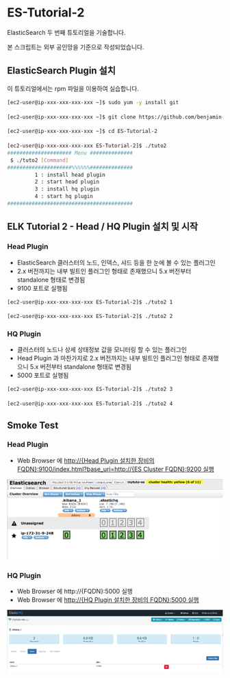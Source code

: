 # ES-Tutorial-2

ElasticSearch 두 번째 튜토리얼을 기술합니다.

본 스크립트는 외부 공인망을 기준으로 작성되었습니다.

## ElasticSearch Plugin 설치

이 튜토리얼에서는 rpm 파일을 이용하여 실습합니다.

```bash
[ec2-user@ip-xxx-xxx-xxx-xxx ~]$ sudo yum -y install git

[ec2-user@ip-xxx-xxx-xxx-xxx ~]$ git clone https://github.com/benjamin-btn/ES-Tutorial-2.git

[ec2-user@ip-xxx-xxx-xxx-xxx ~]$ cd ES-Tutorial-2

[ec2-user@ip-xxx-xxx-xxx-xxx ES-Tutorial-2]$ ./tuto2
##################### Menu ##############
 $ ./tuto2 [Command]
#####################%%%%%%##############
         1 : install head plugin
         2 : start head plugin
         3 : install hq plugin
         4 : start hq plugin
#########################################

```

## ELK Tutorial 2 - Head / HQ Plugin 설치 및 시작

### Head Plugin
* ElasticSearch 클러스터의 노드, 인덱스, 샤드 등을 한 눈에 볼 수 있는 플러그인
* 2.x 버전까지는 내부 빌트인 플러그인 형태로 존재했으니 5.x 버전부터 standalone 형태로 변경됨
* 9100 포트로 실행됨

```bash
[ec2-user@ip-xxx-xxx-xxx-xxx ES-Tutorial-2]$ ./tuto2 1

[ec2-user@ip-xxx-xxx-xxx-xxx ES-Tutorial-2]$ ./tuto2 2

```


### HQ Plugin
* 클러스터의 노드나 상세 상태정보 값을 모니터링 할 수 있는 플러그인
* Head Plugin 과 마찬가지로 2.x 버전까지는 내부 빌트인 플러그인 형태로 존재했으니 5.x 버전부터 standalone 형태로 변경됨
* 5000 포트로 실행됨

```bash
[ec2-user@ip-xxx-xxx-xxx-xxx ES-Tutorial-2]$ ./tuto2 3

[ec2-user@ip-xxx-xxx-xxx-xxx ES-Tutorial-2]$ ./tuto2 4

```

## Smoke Test

### Head Plugin

* Web Browser 에 [http://{Head Plugin 설치한 장비의 FQDN}:9100/index.html?base_uri=http://{ES Cluster FQDN}:9200 실행](http://HeadPluginFQDN:9100/index.html?base_uri=http://ESClusterFQDN:9200)

![Optional Text](image/head.png)


### HQ Plugin
* Web Browser 에 http://{FQDN}:5000 실행
* Web Browser 에 [http://{HQ Plugin 설치한 장비의 FQDN}:5000 실행](http://HQPluginFQDN:5000)

![Optional Text](image/hq.png)

